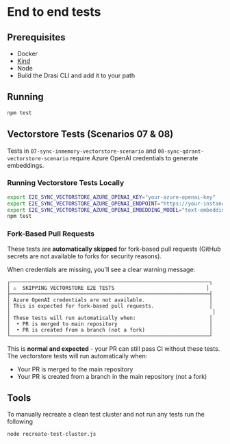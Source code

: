 # End to end tests

## Prerequisites
- Docker
- [Kind](https://kind.sigs.k8s.io/)
- Node
- Build the Drasi CLI and add it to your path

## Running

```bash
npm test
```

## Vectorstore Tests (Scenarios 07 & 08)

Tests in `07-sync-inmemory-vectorstore-scenario` and `08-sync-qdrant-vectorstore-scenario` require Azure OpenAI credentials to generate embeddings.

### Running Vectorstore Tests Locally

```bash
export E2E_SYNC_VECTORSTORE_AZURE_OPENAI_KEY="your-azure-openai-key"
export E2E_SYNC_VECTORSTORE_AZURE_OPENAI_ENDPOINT="https://your-instance.openai.azure.com/"
export E2E_SYNC_VECTORSTORE_AZURE_OPENAI_EMBEDDING_MODEL="text-embedding-3-large"
npm test
```

### Fork-Based Pull Requests

These tests are **automatically skipped** for fork-based pull requests (GitHub secrets are not available to forks for security reasons).

When credentials are missing, you'll see a clear warning message:
```
┌─────────────────────────────────────────────────────────────────┐
│ ⚠️  SKIPPING VECTORSTORE E2E TESTS                              │
├─────────────────────────────────────────────────────────────────┤
│ Azure OpenAI credentials are not available.                     │
│ This is expected for fork-based pull requests.                  │
│                                                                  │
│ These tests will run automatically when:                        │
│  • PR is merged to main repository                              │
│  • PR is created from a branch (not a fork)                     │
└─────────────────────────────────────────────────────────────────┘
```

This is **normal and expected** - your PR can still pass CI without these tests. The vectorstore tests will run automatically when:
- Your PR is merged to the main repository
- Your PR is created from a branch in the main repository (not a fork)

## Tools

To manually recreate a clean test cluster and not run any tests run the following

```bash
node recreate-test-cluster.js
```